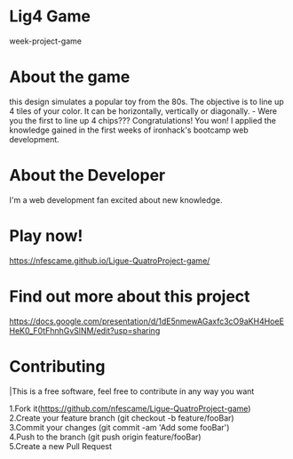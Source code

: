 # Lig4 Game
week-project-game 

# About the game
this design simulates a popular toy from the 80s. The objective is to line up 4 tiles of your color. It can be horizontally, vertically or diagonally. - Were you the first to line up 4 chips??? Congratulations! You won!
I applied the knowledge gained in the first weeks of ironhack's bootcamp web development.

# About the Developer
I'm a web development fan excited about new knowledge.

# Play now!
https://nfescame.github.io/Ligue-QuatroProject-game/

# Find out more about this project
https://docs.google.com/presentation/d/1dE5nmewAGaxfc3cO9aKH4HoeEHeK0_F0tFhnhGvSlNM/edit?usp=sharing

# Contributing

|This is a free software, feel free to contribute in any way you want

1.Fork it(https://github.com/nfescame/Ligue-QuatroProject-game) \
2.Create your feature branch (git checkout -b feature/fooBar)\
3.Commit your changes (git commit -am 'Add some fooBar')\
4.Push to the branch (git push origin feature/fooBar)\
5.Create a new Pull Request



